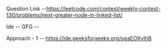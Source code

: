 Question Link --https://leetcode.com/contest/weekly-contest-130/problems/next-greater-node-in-linked-list/



Ide -- GFG -- 

Approach - 1 -- https://ide.geeksforgeeks.org/oeaEOXvIhB

